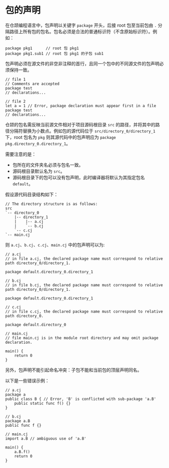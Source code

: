 # 包的声明

在仓颉编程语言中，包声明以关键字 `package` 开头，后接 root 包至当前包由 `.` 分隔路径上所有包的包名。包名必须是合法的普通标识符（不含原始标识符）。例如：

```cangjie
package pkg1      // root 包 pkg1
package pkg1.sub1 // root 包 pkg1 的子包 sub1
```

包声明必须在源文件的非空非注释的首行，且同一个包中的不同源文件的包声明必须保持一致。

```cangjie
// file 1
// Comments are accepted
package test
// declarations...

// file 2
let a = 1 // Error, package declaration must appear first in a file
package test
// declarations...
```

仓颉的包名需反映当前源文件相对于项目源码根目录 `src` 的路径，并将其中的路径分隔符替换为小数点。例如包的源代码位于 `src/directory_0/directory_1` 下，root 包名为 `pkg` 则其源代码中的包声明应为 `package pkg.directory_0.directory_1`。

需要注意的是：

* 包所在的文件夹名必须与包名一致。
* 源码根目录默认名为 `src`。
* 源码根目录下的包可以没有包声明，此时编译器将默认为其指定包名 `default`。

假设源代码目录结构如下：

```text
// The directory structure is as follows:
src
`-- directory_0
    |-- directory_1
    |    |-- a.cj
    |    `-- b.cj
    `-- c.cj
`-- main.cj
```

则 `a.cj`、`b.cj`、`c.cj`、`main.cj` 中的包声明可以为:

```cangjie
// a.cj
// in file a.cj, the declared package name must correspond to relative path directory_0/directory_1.

package default.directory_0.directory_1
```

```cangjie
// b.cj
// in file b.cj, the declared package name must correspond to relative path directory_0/directory_1.

package default.directory_0.directory_1
```

```cangjie
// c.cj
// in file c.cj, the declared package name must correspond to relative path directory_0.

package default.directory_0
```

```cangjie_runnable
// main.cj
// file main.cj is in the module root directory and may omit package declaration.

main() {
    return 0
}
```

另外，包声明不能引起命名冲突：子包不能和当前包的顶层声明同名。

以下是一些错误示例：

```cangjie
// a.cj
package a
public class B { // Error, 'B' is conflicted with sub-package 'a.B'
    public static func f() {}
}

// b.cj
package a.B
public func f {}

// main.cj
import a.B // ambiguous use of 'a.B'

main() {
    a.B.f()
    return 0
}
```
